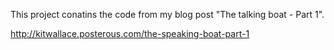This project conatins the code from my blog post "The talking boat - Part 1".

http://kitwallace.posterous.com/the-speaking-boat-part-1


